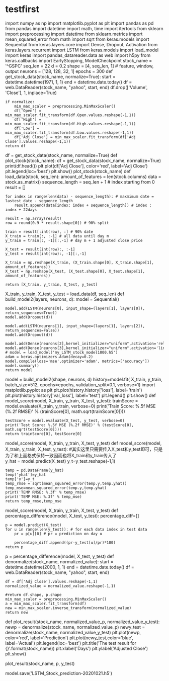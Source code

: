 # testfirst
import numpy as np
import matplotlib.pyplot as plt
import pandas as pd
from pandas import datetime
import math, time
import itertools
from sklearn import preprocessing
import datetime
from sklearn.metrics import mean_squared_error
from math import sqrt
from keras.models import Sequential
from keras.layers.core import Dense, Dropout, Activation
from keras.layers.recurrent import LSTM
from keras.models import load_model
import keras
import pandas_datareader.data as web
import h5py
from keras.callbacks import EarlyStopping, ModelCheckpoint
stock_name = '^GSPC'
seq_len = 22
d = 0.2
shape = [4, seq_len, 1] # feature, window, output
neurons = [128, 128, 32, 1]
epochs = 300
def get_stock_data(stock_name, normalize=True):
    start = datetime.datetime(1971, 1, 1)
    end = datetime.date.today()
    df = web.DataReader(stock_name, "yahoo", start, end)
    df.drop(['Volume', 'Close'], 1, inplace=True)
    
    if normalize:        
        min_max_scaler = preprocessing.MinMaxScaler()
        df['Open'] = min_max_scaler.fit_transform(df.Open.values.reshape(-1,1))
        df['High'] = min_max_scaler.fit_transform(df.High.values.reshape(-1,1))
        df['Low'] = min_max_scaler.fit_transform(df.Low.values.reshape(-1,1))
        df['Adj Close'] = min_max_scaler.fit_transform(df['Adj Close'].values.reshape(-1,1))
    return df
 
df = get_stock_data(stock_name, normalize=True)
def plot_stock(stock_name):
    df = get_stock_data(stock_name, normalize=True)
    print(df.head())
    plt.plot(df['Adj Close'], color='red', label='Adj Close')
    plt.legend(loc='best')
    plt.show()
plot_stock(stock_name)
def load_data(stock, seq_len):
    amount_of_features = len(stock.columns)
    data = stock.as_matrix() 
    sequence_length = seq_len + 1 # index starting from 0
    result = []
                                                                                                                                                                                                                                                                                                                                                                                                                                                                           
    for index in range(len(data) - sequence_length): # maxmimum date = lastest date - sequence length
        result.append(data[index: index + sequence_length]) # index : index + 22days
    
    result = np.array(result)
    row = round(0.9 * result.shape[0]) # 90% split
    
    train = result[:int(row), :] # 90% date
    X_train = train[:, :-1] # all data until day m
    y_train = train[:, -1][:,-1] # day m + 1 adjusted close price
    
    X_test = result[int(row):, :-1]
    y_test = result[int(row):, -1][:,-1] 
 
    X_train = np.reshape(X_train, (X_train.shape[0], X_train.shape[1], amount_of_features))
    X_test = np.reshape(X_test, (X_test.shape[0], X_test.shape[1], amount_of_features))  
 
    return [X_train, y_train, X_test, y_test]
 
X_train, y_train, X_test, y_test = load_data(df, seq_len)
def build_model2(layers, neurons, d):
    model = Sequential()
    
    model.add(LSTM(neurons[0], input_shape=(layers[1], layers[0]), return_sequences=True))
    model.add(Dropout(d))
        
    model.add(LSTM(neurons[1], input_shape=(layers[1], layers[2]), return_sequences=False))
    model.add(Dropout(d))
        
    model.add(Dense(neurons[2],kernel_initializer="uniform",activation='relu'))        
    model.add(Dense(neurons[3],kernel_initializer="uniform",activation='linear'))
    # model = load_model('my_LSTM_stock_model1000.h5')
    adam = keras.optimizers.Adam(decay=0.2)
    model.compile(loss='mse',optimizer='adam', metrics=['accuracy'])
    model.summary()
    return model
 
model = build_model2(shape, neurons, d)
history=model.fit(
    X_train,
    y_train,
    batch_size=512,
    epochs=epochs,
    validation_split=0.1,
    verbose=1)
import matplotlib.pyplot as plt
plt.plot(history.history['loss'], label='train')
plt.plot(history.history['val_loss'], label='test')
plt.legend()
plt.show()
def model_score(model, X_train, y_train, X_test, y_test):
    trainScore = model.evaluate(X_train, y_train, verbose=0)
    print('Train Score: %.5f MSE (%.2f RMSE)' % (trainScore[0], math.sqrt(trainScore[0])))
 
    testScore = model.evaluate(X_test, y_test, verbose=0)
    print('Test Score: %.5f MSE (%.2f RMSE)' % (testScore[0], math.sqrt(testScore[0])))
    return trainScore[0], testScore[0]
 
model_score(model, X_train, y_train, X_test, y_test)
def model_score(model, X_train, y_train, X_test, y_test):
#其实这里只需要传入X_test和y_test即可，只是为了和上面格式保持一致因而也将X_train和y_train传入了    
    y_hat = model.predict(X_test)
    y_t=y_test.reshape(-1,1)
    
    temp = pd.DataFrame(y_hat)  
    temp['yhat']=y_hat
    temp['y']=y_t
    temp_rmse = sqrt(mean_squared_error(temp.y,temp.yhat))
    temp_mse=mean_squared_error(temp.y,temp.yhat)
    print('TEMP RMSE: %.3f' % temp_rmse)
    print('TEMP MSE: %.3f' % temp_mse)
    return temp_rmse,temp_mse
 
model_score(model, X_train, y_train, X_test, y_test)
def percentage_difference(model, X_test, y_test):
    percentage_diff=[]
 
    p = model.predict(X_test)
    for u in range(len(y_test)): # for each data index in test data
        pr = p[u][0] # pr = prediction on day u
 
        percentage_diff.append((pr-y_test[u]/pr)*100)
    return p
p = percentage_difference(model, X_test, y_test)
def denormalize(stock_name, normalized_value):
    start = datetime.datetime(2000, 1, 1)
    end = datetime.date.today()
    df = web.DataReader(stock_name, "yahoo", start, end)
    
    df = df['Adj Close'].values.reshape(-1,1)
    normalized_value = normalized_value.reshape(-1,1)
    
    #return df.shape, p.shape
    min_max_scaler = preprocessing.MinMaxScaler()
    a = min_max_scaler.fit_transform(df)
    new = min_max_scaler.inverse_transform(normalized_value)
    return new
def plot_result(stock_name, normalized_value_p, normalized_value_y_test):
    newp = denormalize(stock_name, normalized_value_p)
    newy_test = denormalize(stock_name, normalized_value_y_test)
    plt.plot(newp, color='red', label='Prediction')
    plt.plot(newy_test,color='blue', label='Actual')
    plt.legend(loc='best')
    plt.title('The test result for {}'.format(stock_name))
    plt.xlabel('Days')
    plt.ylabel('Adjusted Close')
    plt.show()
 
plot_result(stock_name, p, y_test)

model.save('LSTM_Stock_prediction-20201021.h5')
